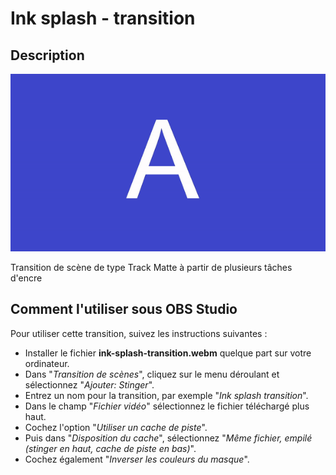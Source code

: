 # Ink splash - transition

## Description

![Exemple](assets/img/example.gif)

Transition de scène de type Track Matte à partir de plusieurs tâches d'encre

## Comment l'utiliser sous OBS Studio

Pour utiliser cette transition, suivez les instructions suivantes :

- Installer le fichier **ink-splash-transition.webm** quelque part sur votre 
ordinateur.
- Dans "_Transition de scènes_", cliquez sur le menu déroulant et sélectionnez
  "_Ajouter: Stinger_".
- Entrez un nom pour la transition, par exemple "_Ink splash transition_".
- Dans le champ "_Fichier vidéo_" sélectionnez le fichier téléchargé plus haut.
- Cochez l'option "_Utiliser un cache de piste_".
- Puis dans "_Disposition du cache_", sélectionnez "_Même fichier, empilé (stinger
  en haut, cache de piste en bas)_".
- Cochez également "_Inverser les couleurs du masque_".